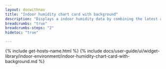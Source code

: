 ```yaml
---
layout: docwithnav
title: "Indoor humidity chart card with background"
description: "Displays a indoor humidity data by combining the latest and aggregated values with the background image and optional simplified chart."
breadcrumbs: "true"
breadcrumbs-steps: "2"
hidetoc: "true"

---
```

{% include get-hosts-name.html %}
{% include docs/user-guide/ui/widget-library/indoor-environment/indoor-humidity-chart-card-with-background.md %}
